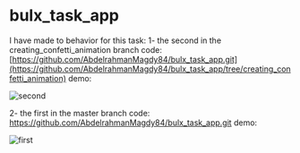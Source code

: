 # bulx_task_app

I have made to behavior for this task:
  1- the second in the creating_confetti_animation branch 
     code: [https://github.com/AbdelrahmanMagdy84/bulx_task_app.git](https://github.com/AbdelrahmanMagdy84/bulx_task_app/tree/creating_confetti_animation)
     demo:
          
          
![second](https://user-images.githubusercontent.com/45487306/170102178-e965ae3f-2498-44a9-9c9c-920817d2a680.gif)

  2- the first in the master branch
     code: https://github.com/AbdelrahmanMagdy84/bulx_task_app.git
     demo:
     
![first](https://user-images.githubusercontent.com/45487306/170101337-1c9a4790-1387-478f-8db0-16e43d3d5dc9.gif)

     
